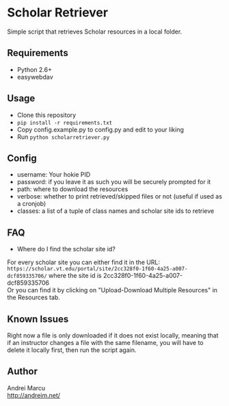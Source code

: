 Scholar Retriever
=========

Simple script that retrieves Scholar resources in a local folder.


Requirements
------------
* Python 2.6+
* easywebdav

Usage
-----

* Clone this repository 
* ```pip install -r requirements.txt```
* Copy config.example.py to config.py and edit to your liking 
* Run ```python scholarretriever.py ```


Config
------
* username: Your hokie PID
* password: if you leave it as such you will be securely prompted for it
* path: where to download the resources
* verbose: whether to print retrieved/skipped files or not (useful if used as a cronjob)
* classes: a list of a tuple of class names and scholar site ids to retrieve


FAQ
---
* Where do I find the scholar site id?  

For every scholar site you can either find it in the URL:
```https://scholar.vt.edu/portal/site/2cc328f0-1f60-4a25-a007-dcf859335706/``` where the site id is 2cc328f0-1f60-4a25-a007-dcf859335706  
Or you can find it by clicking on "Upload-Download Multiple Resources" in the Resources tab.

Known Issues
------------
Right now a file is only downloaded if it does not exist locally, meaning that if an instructor changes a file with the same filename, you will have to delete it locally first, then run the script again.

Author
-------
Andrei Marcu  
http://andreim.net/